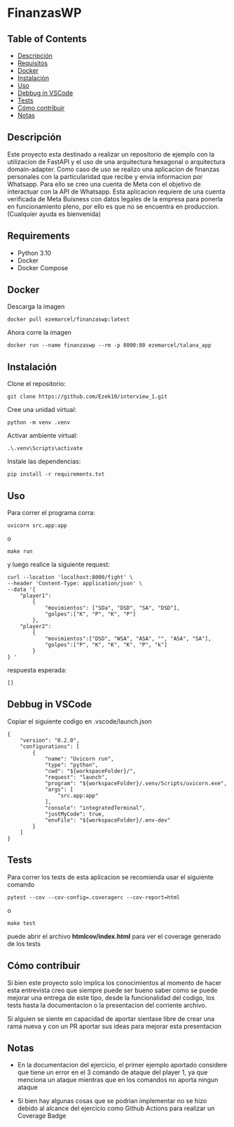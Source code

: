 # FinanzasWP

## Table of Contents

* [Descripción](#descripción)
* [Requisitos](#requisitos)
* [Docker](#docker)
* [Instalación](#instalación)
* [Uso](#uso)
* [Debbug in VSCode](#debbug-in-vscode)
* [Tests](#tests)
* [Cómo contribuir](#cómo-contribuir)
* [Notas](#notas)

## Descripción

Este proyecto esta destinado a realizar un repositorio de ejemplo con la utilizacion de FastAPI y el uso de una arquitectura hexagonal
o arquitectura domain-adapter.
Como caso de uso se realizo una aplicacion de finanzas personales con la particularidad que recibe y envia informacion por Whatsapp.
Para ello se creo una cuenta de Meta con el objetivo de interactuar con la API de Whatsapp.
Esta aplicacion requiere de una cuenta verificada de Meta Buisness con datos legales de la empresa para ponerla en funcionamiento pleno, por ello es que no se encuentra en produccion. (Cualquier ayuda es bienvenida)

## Requirements

* Python 3.10
* Docker
* Docker Compose

## Docker

Descarga la imagen

    docker pull ezemarcel/finanzaswp:latest

Ahora corre la imagen

    docker run --name finanzaswp --rm -p 8000:80 ezemarcel/talana_app

## Instalación

Clone el repositorio: 

    git clone https://github.com/Ezek10/interview_1.git

Cree una unidad virtual: 

    python -m venv .venv

Activar ambiente virtual:

    .\.venv\Scripts\activate

Instale las dependencias:

    pip install -r requirements.txt

## Uso

Para correr el programa corra:

    uvicorn src.app:app

o

    make run

y luego realice la siguiente request:

    curl --location 'localhost:8000/fight' \
    --header 'Content-Type: application/json' \
    --data '{
        "player1":
            {
                "movimientos": ["SDa", "DSD", "SA", "DSD"],
                "golpes":["K", "P", "K", "P"]
            }, 
        "player2":
            {
                "movimientos":["DSD", "WSA", "ASA", "", "ASA", "SA"],
                "golpes":["P", "K", "K", "K", "P", "k"]
            }
    } '


respuesta esperada:

    []


## Debbug in VSCode

Copiar el siguiente codigo en .vscode/launch.json

    {
        "version": "0.2.0",
        "configurations": [
            {
                "name": "Uvicorn run",
                "type": "python",
                "cwd": "${workspaceFolder}/",
                "request": "launch",
                "program": "${workspaceFolder}/.venv/Scripts/uvicorn.exe",
                "args": [
                    "src.app:app"
                ],
                "console": "integratedTerminal",
                "justMyCode": true,
                "envFile": "${workspaceFolder}/.env-dev"
            }
        ]
    }

## Tests

Para correr los tests de esta aplicacion se recomienda usar el siguiente comando 

    pytest --cov --cov-config=.coveragerc --cov-report=html

o

    make test

puede abrir el archivo **htmlcov/index.html** para ver el coverage generado de los tests

## Cómo contribuir

Si bien este proyecto solo implica los conocimientos al momento de hacer esta entrevista creo que siempre puede ser bueno saber como se puede mejorar una entrega de este tipo, desde la funcionalidad del codigo, los tests hasta la documentacion o la presentacion del corriente archivo.

Si alguien se siente en capacidad de aportar sientase libre de crear una rama nueva y con un PR aportar sus ideas para mejorar esta presentacion

## Notas

- En la documentacion del ejercicio, el primer ejemplo aportado considere que tiene un error en el 3 comando de ataque del player 1, ya que menciona un ataque mientras que en los comandos no aporta ningun ataque

- Si bien hay algunas cosas que se podrian implementar no se hizo debido al alcance del ejercicio como Github Actions para realizar un Coverage Badge

